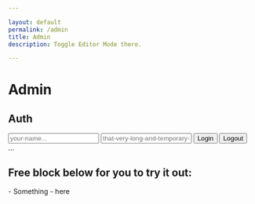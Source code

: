 ```yaml
---

layout: default
permalink: /admin
title: Admin
description: Toggle Editor Mode there.

---
```

# Admin

## Auth

<div>
	<input type="text" name="user" id="user" placeholder="your-name..."/>
	<input type="password" name="password" id="password" placeholder="that-very-long-and-temporary-password123..."/>
	<button id="connection">Login</button>
	<button id="deconnection">Logout</button>
</div>
...

## Free block below for you to try it out:

<div markdown="1" class=" ghcms ghcms-test">
- Something
- here
</div>
